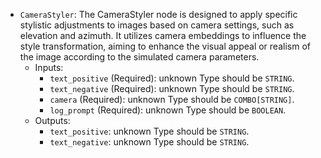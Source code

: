 - `CameraStyler`: The CameraStyler node is designed to apply specific stylistic adjustments to images based on camera settings, such as elevation and azimuth. It utilizes camera embeddings to influence the style transformation, aiming to enhance the visual appeal or realism of the image according to the simulated camera parameters.
    - Inputs:
        - `text_positive` (Required): unknown Type should be `STRING`.
        - `text_negative` (Required): unknown Type should be `STRING`.
        - `camera` (Required): unknown Type should be `COMBO[STRING]`.
        - `log_prompt` (Required): unknown Type should be `BOOLEAN`.
    - Outputs:
        - `text_positive`: unknown Type should be `STRING`.
        - `text_negative`: unknown Type should be `STRING`.
